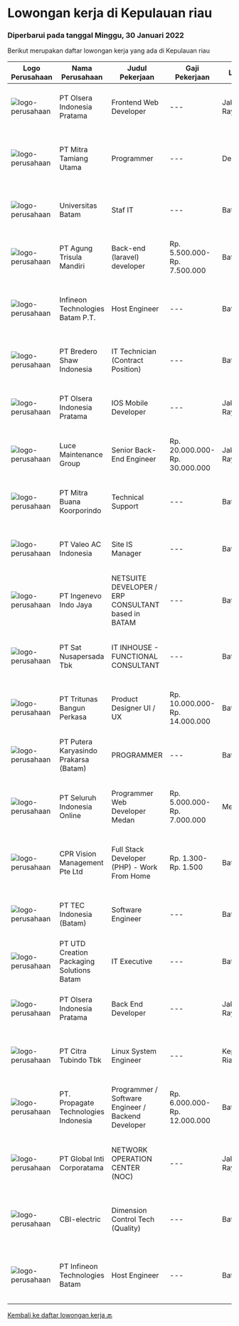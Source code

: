 
  # Lowongan kerja di Kepulauan riau

  ### Diperbarui pada tanggal Minggu, 30 Januari 2022

  Berikut merupakan daftar lowongan kerja yang ada di Kepulauan riau

  |Logo Perusahaan | Nama Perusahaan | Judul Pekerjaan | Gaji Pekerjaan | Lokasi | Deskripsi | Tanggal diunggah | Pranala |
  | -------------- | --------------- | --------------- | --------- | --------- | -------------- | ------- | ----------- |
  |![logo-perusahaan](https://image-service-cdn.seek.com.au/90e9bb2e5bcac40b68d491aafb34203d371349a1/ee4dce1061f3f616224767ad58cb2fc751b8d2dc)|PT Olsera Indonesia Pratama|Frontend Web Developer|---|Jakarta Raya|Responsibilities: Development in an AGILE environment Create good product with accessibility and security compliance Create good product with...|Jumat, 28 Januari 2022|https://www.jobstreet.co.id/id/job/frontend-web-developer-3761704?token=0~d2c5fcef-c634-443e-9caa-d1a365a6d982&sectionRank=1&jobId=jobstreet-id-job-3761704|
|![logo-perusahaan](https://image-service-cdn.seek.com.au/40b24f3cc9a8d94d34a601b50fce4e62d3b75f61/ee4dce1061f3f616224767ad58cb2fc751b8d2dc)|PT Mitra Tamiang Utama|Programmer|---|Denpasar|Mengembangkan sistem berupa aplikasi web Melakukan riset pengembangan aplikasi Melakukan diskusi dengan tim terkait dalam melakukan pengembangan web...|Kamis, 27 Januari 2022|https://www.jobstreet.co.id/id/job/programmer-3759631?token=0~d2c5fcef-c634-443e-9caa-d1a365a6d982&sectionRank=2&jobId=jobstreet-id-job-3759631|
|![logo-perusahaan](https://image-service-cdn.seek.com.au/998c15f0c8df06c1e1b415735b469202eeeb27c2/ee4dce1061f3f616224767ad58cb2fc751b8d2dc)|Universitas Batam|Staf IT|---|Batam|Syarat Penerimaan Kandidat harus memiliki setidaknya Diploma / Gelar Sarjana di Ilmu Komputer/Teknologi Informasi, atau setara. Setidaknya 2 tahun...|Jumat, 28 Januari 2022|https://www.jobstreet.co.id/id/job/staf-it-3773454?token=0~d2c5fcef-c634-443e-9caa-d1a365a6d982&sectionRank=3&jobId=jobstreet-id-job-3773454|
|![logo-perusahaan](https://image-service-cdn.seek.com.au/6306e67940498d3926db1dc3b6d5982a669ee958/ee4dce1061f3f616224767ad58cb2fc751b8d2dc)|PT Agung Trisula Mandiri|Back-end (laravel) developer|Rp. 5.500.000-Rp. 7.500.000|Batam|Responsibilities: Participate in the entire application lifecycle, focusing on coding and debugging. Write clean code to develop functional web...|Rabu, 26 Januari 2022|https://www.jobstreet.co.id/id/job/back-end-laravel-developer-3769671?token=0~d2c5fcef-c634-443e-9caa-d1a365a6d982&sectionRank=4&jobId=jobstreet-id-job-3769671|
|![logo-perusahaan](https://image-service-cdn.seek.com.au/826dac9b4a28655c2e0b43abeb64a0726cc8961c/ee4dce1061f3f616224767ad58cb2fc751b8d2dc)|Infineon Technologies Batam P.T.|Host Engineer|---|Batam|Part of your life. Part of tomorrow.We make life easier, safer and greener - with technology that achieves more, consumes less and is accessible to...|Senin, 24 Januari 2022|https://www.jobstreet.co.id/id/job/host-engineer-9223082/origin/sg?token=0~d2c5fcef-c634-443e-9caa-d1a365a6d982&sectionRank=5&jobId=jobstreet-sg-job-9223082|
|![logo-perusahaan](https://image-service-cdn.seek.com.au/c4db8532dcefc76f459088ffaa174b147b43d567/ee4dce1061f3f616224767ad58cb2fc751b8d2dc)|PT Bredero Shaw Indonesia|IT Technician (Contract Position)|---|Batam|Main Duties &amp; Responsibilities: Serve as the first point of contact for clients and internal employees seeking technical assistance over the...|Jumat, 21 Januari 2022|https://www.jobstreet.co.id/id/job/it-technician-contract-position-3764408?token=0~d2c5fcef-c634-443e-9caa-d1a365a6d982&sectionRank=6&jobId=jobstreet-id-job-3764408|
|![logo-perusahaan](https://image-service-cdn.seek.com.au/90e9bb2e5bcac40b68d491aafb34203d371349a1/ee4dce1061f3f616224767ad58cb2fc751b8d2dc)|PT Olsera Indonesia Pratama|IOS Mobile Developer|---|Jakarta Raya|Responsibilities: Development in an AGILE environment Build reusable codes and libraries Create good product with accessibility and security...|Rabu, 26 Januari 2022|https://www.jobstreet.co.id/id/job/ios-mobile-developer-3759166?token=0~d2c5fcef-c634-443e-9caa-d1a365a6d982&sectionRank=7&jobId=jobstreet-id-job-3759166|
|![logo-perusahaan](https://image-service-cdn.seek.com.au/bc8189667b614c1dc89e3a55ed0c2e3f58b56040/ee4dce1061f3f616224767ad58cb2fc751b8d2dc)|Luce Maintenance Group|Senior Back-End Engineer|Rp. 20.000.000-Rp. 30.000.000|Jakarta Raya|Who we areLuce SG is a leading office and home services platform in Singapore. We have around 400+ staff and execute over 300,000 service visits...|Minggu, 23 Januari 2022|https://www.jobstreet.co.id/id/job/senior-back-end-engineer-9197760/origin/sg?token=0~d2c5fcef-c634-443e-9caa-d1a365a6d982&sectionRank=8&jobId=jobstreet-sg-job-9197760|
|![logo-perusahaan](https://image-service-cdn.seek.com.au/f239709d655cb2106929c841dd2b71edd206015d/ee4dce1061f3f616224767ad58cb2fc751b8d2dc)|PT Mitra Buana Koorporindo|Technical Support|---|Batam|Maksimal 35 tahun Pendidikan Minimal SMK / D3 / S1 Teknik Informatika/ Jaringan / Elektro Memiliki pengetahuan tentang Hardware &amp; Software system,...|Senin, 17 Januari 2022|https://www.jobstreet.co.id/id/job/technical-support-3758182?token=0~d2c5fcef-c634-443e-9caa-d1a365a6d982&sectionRank=9&jobId=jobstreet-id-job-3758182|
|![logo-perusahaan](https://image-service-cdn.seek.com.au/a9674c42bf2629d06d677a918d0dab01794636ad/ee4dce1061f3f616224767ad58cb2fc751b8d2dc)|PT Valeo AC Indonesia|Site IS Manager|---|Batam|Manage IS team and their performance Manage the delivery and Monitoring of Infrastructure, Business, Office and all site users Manage the recovery of...|Rabu, 19 Januari 2022|https://www.jobstreet.co.id/id/job/site-is-manager-3762181?token=0~d2c5fcef-c634-443e-9caa-d1a365a6d982&sectionRank=10&jobId=jobstreet-id-job-3762181|
|![logo-perusahaan](https://image-service-cdn.seek.com.au/cfe4ef4a9e217c3d2abf7ef62dc99ee697cd466b/ee4dce1061f3f616224767ad58cb2fc751b8d2dc)|PT Ingenevo Indo Jaya|NETSUITE DEVELOPER / ERP CONSULTANT based in BATAM|---|Batam|NETSUITE DEVELOPER, ERP CONSULTANTAbout the role:A great opportunity for an experienced NetSuite Developer to be part of an energetic and supportive...|Rabu, 19 Januari 2022|https://www.jobstreet.co.id/id/job/netsuite-developer-erp-consultant-based-in-batam-3741166?token=0~d2c5fcef-c634-443e-9caa-d1a365a6d982&sectionRank=11&jobId=jobstreet-id-job-3741166|
|![logo-perusahaan](https://image-service-cdn.seek.com.au/27e4053f114815e3a6ab973990445ad7b07fd389/ee4dce1061f3f616224767ad58cb2fc751b8d2dc)|PT Sat Nusapersada Tbk|IT INHOUSE - FUNCTIONAL CONSULTANT|---|Batam|JOB DESCRIPTIONS: Gather, analyze and translate requirement into documented function specification and high level system Perform as point of contact...|Jumat, 14 Januari 2022|https://www.jobstreet.co.id/id/job/it-inhouse-functional-consultant-3756286?token=0~d2c5fcef-c634-443e-9caa-d1a365a6d982&sectionRank=12&jobId=jobstreet-id-job-3756286|
|![logo-perusahaan](https://image-service-cdn.seek.com.au/b241808b7d45e518a7b0d3063828fc32248cfa75/ee4dce1061f3f616224767ad58cb2fc751b8d2dc)|PT Tritunas Bangun Perkasa|Product Designer UI / UX|Rp. 10.000.000-Rp. 14.000.000|Batam|Must-have 4+ years of hands-on experience in designing UI &amp; UX for customer-facing, commercial desktop applications 2+years of hands-on experience...|Jumat, 14 Januari 2022|https://www.jobstreet.co.id/id/job/product-designer-ui-ux-3743397?token=0~d2c5fcef-c634-443e-9caa-d1a365a6d982&sectionRank=13&jobId=jobstreet-id-job-3743397|
|![logo-perusahaan](https://image-service-cdn.seek.com.au/e11dfcb20de27928c0b5885145040da0e1be4ebb/ee4dce1061f3f616224767ad58cb2fc751b8d2dc)|PT Putera Karyasindo Prakarsa (Batam)|PROGRAMMER|---|Batam|Responsibilities : Develop, maintain and support web application existing &amp; new project Create a web application that is controlled by the...|Rabu, 12 Januari 2022|https://www.jobstreet.co.id/id/job/programmer-3739189?token=0~d2c5fcef-c634-443e-9caa-d1a365a6d982&sectionRank=14&jobId=jobstreet-id-job-3739189|
|![logo-perusahaan](https://image-service-cdn.seek.com.au/c768f0670f8f8212da7de609b6af9d0b2e5134cc/ee4dce1061f3f616224767ad58cb2fc751b8d2dc)|PT Seluruh Indonesia Online|Programmer Web Developer Medan|Rp. 5.000.000-Rp. 7.000.000|Medan|# Paham php dan web development# Memiliki Team work effort# Kami memberikan benefit saham (esop) di perusahaan kami untuk kandidat yang tepat#...|Rabu, 12 Januari 2022|https://www.jobstreet.co.id/id/job/programmer-web-developer-medan-3753372?token=0~d2c5fcef-c634-443e-9caa-d1a365a6d982&sectionRank=15&jobId=jobstreet-id-job-3753372|
|![logo-perusahaan](https://image-service-cdn.seek.com.au/4d4e5bd43e6855bfcba9f692dfd133c4ae60d687/ee4dce1061f3f616224767ad58cb2fc751b8d2dc)|CPR Vision Management Pte Ltd|Full Stack Developer (PHP) - Work From Home|Rp. 1.300-Rp. 1.500|Batam|RESPONSIBILITIES:·      Coordinate and participate in the planning, designing and development of websites and web applications.·      Working with...|Selasa, 11 Januari 2022|https://www.jobstreet.co.id/id/job/full-stack-developer-php-work-from-home-9185244/origin/sg?token=0~d2c5fcef-c634-443e-9caa-d1a365a6d982&sectionRank=16&jobId=jobstreet-sg-job-9185244|
|![logo-perusahaan](https://image-service-cdn.seek.com.au/e5fa2b81daae9047d0ab4f6ef4822f50e1c8f8bd/ee4dce1061f3f616224767ad58cb2fc751b8d2dc)|PT TEC Indonesia (Batam)|Software Engineer|---|Batam|Bachelor degree from Electrical Engineer/ Computer Science Good skill to operate C++/C#, Android, Java programming Good skill of Linux, Mobile...|Senin, 10 Januari 2022|https://www.jobstreet.co.id/id/job/software-engineer-3748448?token=0~d2c5fcef-c634-443e-9caa-d1a365a6d982&sectionRank=17&jobId=jobstreet-id-job-3748448|
|![logo-perusahaan](https://image-service-cdn.seek.com.au/14985e79502eb581eee01a7835679effc85be21a/ee4dce1061f3f616224767ad58cb2fc751b8d2dc)|PT UTD Creation Packaging Solutions Batam|IT Executive|---|Batam|Good in read and write on English and Mandarin is a must Min Diploma majoring in Computer science Support all IT matters in the plant, handling...|Kamis, 06 Januari 2022|https://www.jobstreet.co.id/id/job/it-executive-3744639?token=0~d2c5fcef-c634-443e-9caa-d1a365a6d982&sectionRank=18&jobId=jobstreet-id-job-3744639|
|![logo-perusahaan](https://image-service-cdn.seek.com.au/90e9bb2e5bcac40b68d491aafb34203d371349a1/ee4dce1061f3f616224767ad58cb2fc751b8d2dc)|PT Olsera Indonesia Pratama|Back End Developer|---|Jakarta Raya|Responsibilities: Development in an AGILE environment Create good product with accessibility and security compliance Create good product with...|Jumat, 07 Januari 2022|https://www.jobstreet.co.id/id/job/back-end-developer-3746678?token=0~d2c5fcef-c634-443e-9caa-d1a365a6d982&sectionRank=19&jobId=jobstreet-id-job-3746678|
|![logo-perusahaan](https://image-service-cdn.seek.com.au/ae5d7627751fc9d00747acdff063a786f6d09c5f/ee4dce1061f3f616224767ad58cb2fc751b8d2dc)|PT Citra Tubindo Tbk|Linux System Engineer|---|Kepulauan Riau|Main role is to participate in programming, scripting, and process automation, to manage software, hardware, or a system based on a Linux server....|Jumat, 07 Januari 2022|https://www.jobstreet.co.id/id/job/linux-system-engineer-3747155?token=0~d2c5fcef-c634-443e-9caa-d1a365a6d982&sectionRank=20&jobId=jobstreet-id-job-3747155|
|![logo-perusahaan](https://us.123rf.com/450wm/pavelstasevich/pavelstasevich1811/pavelstasevich181101027/112815900-stock-vector-no-image-available-icon-flat-vector.jpg?ver=6)|PT. Propagate Technologies Indonesia|Programmer / Software Engineer / Backend Developer|Rp. 6.000.000-Rp. 12.000.000|Batam|— Candidate must possess at least Diploma or Bachelor's Degree in Computer Science/Information Technology or equivalent.— At least 1 year of working...|Kamis, 06 Januari 2022|https://www.jobstreet.co.id/id/job/programmer-software-engineer-backend-developer-3744413?token=0~d2c5fcef-c634-443e-9caa-d1a365a6d982&sectionRank=21&jobId=jobstreet-id-job-3744413|
|![logo-perusahaan](https://image-service-cdn.seek.com.au/3c4d4663233573dadfd47054904af30a6a87e617/ee4dce1061f3f616224767ad58cb2fc751b8d2dc)|PT Global Inti Corporatama|NETWORK OPERATION CENTER (NOC)|---|Jakarta Raya|Responsibilities:Understand and understand well (setup, maintenance and troubleshoot): OpenSource RedHat, CentOS, Ubuntu MRTG Server CACTI under Linux...|Senin, 03 Januari 2022|https://www.jobstreet.co.id/id/job/network-operation-center-noc-3739988?token=0~d2c5fcef-c634-443e-9caa-d1a365a6d982&sectionRank=22&jobId=jobstreet-id-job-3739988|
|![logo-perusahaan](https://us.123rf.com/450wm/pavelstasevich/pavelstasevich1811/pavelstasevich181101027/112815900-stock-vector-no-image-available-icon-flat-vector.jpg?ver=6)|CBI-electric|Dimension Control Tech (Quality)|---|Batam|Job Overview:To prepare/maintains the daily DC RFI and reports for Fab. Stage (girder, shop activity, Erection Area, etc). Will in charge to Marjan...|Sabtu, 29 Januari 2022|https://www.jobstreet.co.id/id/job/dimension-control-tech-quality-1030404051?token=0~d2c5fcef-c634-443e-9caa-d1a365a6d982&sectionRank=23&jobId=jobstreet-id-job-1030404051|
|![logo-perusahaan](https://us.123rf.com/450wm/pavelstasevich/pavelstasevich1811/pavelstasevich181101027/112815900-stock-vector-no-image-available-icon-flat-vector.jpg?ver=6)|PT Infineon Technologies Batam|Host Engineer|---|Batam|At a glanceYou are responsible as system and software administrator covering up to installation, configuration, and customization of Tester Computers,...|Selasa, 25 Januari 2022|https://www.jobstreet.co.id/id/job/host-engineer-1030354854?token=0~d2c5fcef-c634-443e-9caa-d1a365a6d982&sectionRank=24&jobId=jobstreet-id-job-1030354854|


  [Kembali ke daftar lowongan kerja 🔙](../README.md#daftar-lowongan-kerja)
  